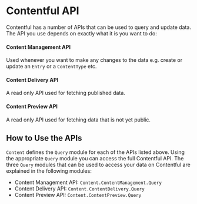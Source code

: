 # Contentful API

Contentful has a number of APIs that can be used to query and update data. The API you use depends on exactly what it is you want to do:

#### Content Management API 
Used whenever you want to make any changes to the data e.g. create or update an `Entry` or a `ContentType` etc.
#### Content Delivery API
A read only API used for fetching published data.
#### Content Preview API
A read only API used for fetching data that is not yet public.

## How to Use the APIs

`Content` defines the `Query` module for each of the APIs listed above. Using the appropriate `Query` module you can access the full Contentful API. The three `Query` modules that can be used to access your data on Contentful are explained in the following modules:

- Content Management API: `Content.ContentManagement.Query`
- Content Delivery API: `Content.ContentDelivery.Query`
- Content Preview API: `Content.ContentPreview.Query`
